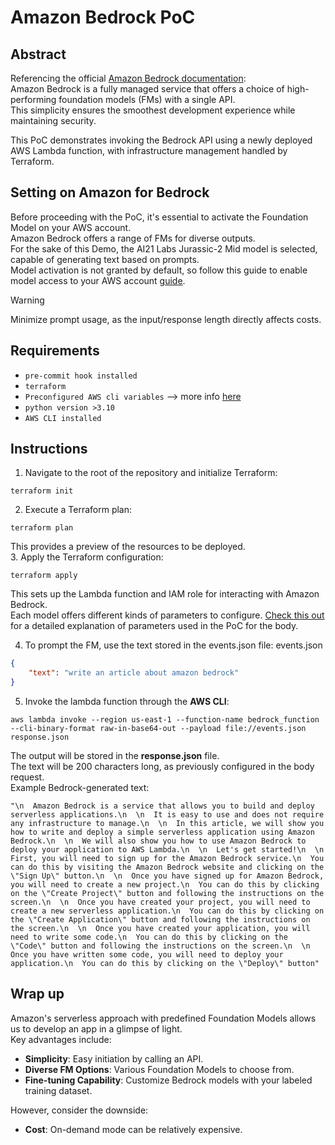 # Amazon Bedrock PoC
## Abstract
Referencing the official [Amazon Bedrock documentation](https://aws.amazon.com/bedrock/?nc1=h_ls):   
Amazon Bedrock is a fully managed service that offers a choice of high-performing foundation models (FMs) with a single API.  
This simplicity ensures the smoothest development experience while maintaining security.  

This PoC demonstrates invoking the Bedrock API using a newly deployed AWS Lambda function, with infrastructure management handled by Terraform.  

## Setting on Amazon for Bedrock
Before proceeding with the PoC, it's essential to activate the Foundation Model on your AWS account.   
Amazon Bedrock offers a range of FMs for diverse outputs.   
For the sake of this Demo, the AI21 Labs Jurassic-2 Mid model is selected, capable of generating text based on prompts.     
Model activation is not granted by default, so follow this guide to enable model access to your AWS account [guide](https://docs.aws.amazon.com/bedrock/latest/userguide/model-access.html).    

> [!WARNING]
> Minimize prompt usage, as the input/response length directly affects costs.  

## Requirements

- `pre-commit hook installed`  
- `terraform`  
- `Preconfigured AWS cli variables` --> more info [here](https://docs.aws.amazon.com/cli/latest/userguide/cli-configure-envvars.html)  
- `python version >3.10`  
- `AWS CLI installed`  

## Instructions
1. Navigate to the root of the repository and initialize Terraform:
```console
terraform init
```
2. Execute a Terraform plan:
```console
terraform plan
```
This provides a preview of the resources to be deployed.    
3. Apply the Terraform configuration:
```console
terraform apply
```
This sets up the Lambda function and IAM role for interacting with Amazon Bedrock.    
Each model offers different kinds of parameters to configure. [Check this out](https://docs.aws.amazon.com/bedrock/latest/userguide/model-parameters-jurassic2.html) for a detailed explanation of parameters used in the PoC for the body.  

4. To prompt the FM, use the text stored in the events.json file:
events.json
```json
{
    "text": "write an article about amazon bedrock"
}
```

5. Invoke the lambda function through the **AWS CLI**:  
```console
aws lambda invoke --region us-east-1 --function-name bedrock_function --cli-binary-format raw-in-base64-out --payload file://events.json response.json
```

The output will be stored in the **response.json** file.  
The text will be 200 characters long, as previously configured in the body request.  
Example Bedrock-generated text: 
```console
"\n  Amazon Bedrock is a service that allows you to build and deploy serverless applications.\n  \n  It is easy to use and does not require any infrastructure to manage.\n  \n  In this article, we will show you how to write and deploy a simple serverless application using Amazon Bedrock.\n  \n  We will also show you how to use Amazon Bedrock to deploy your application to AWS Lambda.\n  \n  Let's get started!\n  \n  First, you will need to sign up for the Amazon Bedrock service.\n  You can do this by visiting the Amazon Bedrock website and clicking on the \"Sign Up\" button.\n  \n  Once you have signed up for Amazon Bedrock, you will need to create a new project.\n  You can do this by clicking on the \"Create Project\" button and following the instructions on the screen.\n  \n  Once you have created your project, you will need to create a new serverless application.\n  You can do this by clicking on the \"Create Application\" button and following the instructions on the screen.\n  \n  Once you have created your application, you will need to write some code.\n  You can do this by clicking on the \"Code\" button and following the instructions on the screen.\n  \n  Once you have written some code, you will need to deploy your application.\n  You can do this by clicking on the \"Deploy\" button"
```

## Wrap up
Amazon's serverless approach with predefined Foundation Models allows us to develop an app in a glimpse of light.  
Key advantages include:
- **Simplicity**: Easy initiation by calling an API.
- **Diverse FM Options**: Various Foundation Models to choose from.
- **Fine-tuning Capability**: Customize Bedrock models with your labeled training dataset.

However, consider the downside:
- **Cost**: On-demand mode can be relatively expensive.

